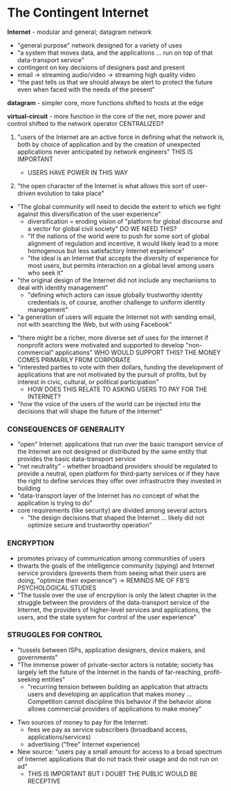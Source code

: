 # The Contingent Internet

**Internet** - modular and general; datagram network
- "general purpose" network designed for a variety of uses
- "a system that moves data, and the applications ... run on top of that
  data-transport service"
- contingent on key decisions of designers past and present
- email -> streaming audio/video -> streaming high quality video 
- "the past tells us that we should always be alert to protect the future even
  when faced with the needs of the present"

**datagram** - simpler core, more functions shifted to hosts at the edge

**virtual-circuit** - more function in the core of the net, more power and
control shifted to the network operator CENTRALIZED?

1) "users of the Internet are an active force in defining what the network is,
both by choice of application and by the creation of unexpected applications
never anticipated by network engineers" THIS IS IMPORTANT
    - USERS HAVE POWER IN THIS WAY 

2) "the open character of the Internet is what allows this sort of user-driven
evolution to take place"


- "The global community will need to decide the extent to which we fight against
  this diversification of the user experience"
    - diversification = eroding vision of "platform for global discourse and a
      vector for global civil society" DO WE NEED THIS?
    - "If the nations of the world were to push for some sort of global
      alignment of regulation and incentive, it would likely lead to a more
homogenous but less satisfactory Internet experience"
    - "the ideal is an Internet that accepts the diversity of experience for
      most users, but permits interaction on a global level among users who seek it"
- "the original design of the Internet did not include any mechanisms to deal
  with identity management"
    - "defining which actors can issue globally trustworthy identity credentials
      is, of course, another challenge to uniform identity management"
- "a generation of users will equate the Internet not with sending email, not
  with searching the Web, but with using Facebook"

* "there might be a richer, more diverse set of uses for the internet if
nonprofit actors were motivated and supported to develop "non-commercial"
applications" WHO WOULD SUPPORT THIS? THE MONEY COMES PRIMARILY FROM CORPORATE
* "interested parties to vote with their dollars, funding the development of
applications that are not motivated by the pursuit of profits, but by interest
in civic, cultural, or political participation"
    * HOW DOES THIS RELATE TO ASKING USERS TO PAY FOR THE INTERNET?
* "how the voice of the users of the world can be injected into the decisions
that will shape the future of the Internet"

### CONSEQUENCES OF GENERALITY
- "open" Internet: applications that run over the basic transport service of the
  Internet are not designed or distributed by the same entity that provides the
basic data-transport service
- "net neutrality" - whether broadband providers should be regulated to provide
  a neutral, open platform for third-party services or if they have the right to
define services they offer over infrastructre they invested in building
- "data-transport layer of the Internet has no concept of what the application
  is trying to do"
- core requirements (like security) are divided among several actors
    - "the design decisions that shaped the Internet ... likely did not optimize
      secure and trustworthy operation"


### ENCRYPTION
- promotes privacy of communication among communities of users
- thwarts the goals of the intelligence community (spying) and Internet service
  providers (prevents them from seeing what their users are doing, "optimize
their experience") -> REMINDS ME OF FB'S PSYCHOLOGICAL STUDIES
- "The tussle over the use of encrpytion is only the latest chapter in the
  struggle between the providers of the data-transport service of the Internet,
the providers of higher-level services and applications, the users, and the
state system for control of the user experience"


### STRUGGLES FOR CONTROL
- "tussels between ISPs, application designers, device makers, and governments"
- "The immense power of private-sector actors is notable; society has largely
  left the future of the Internet in the hands of far-reaching, profit-seeking
entities"
    - "recurring tension between building an application that attracts users and
      developing an application that makes money ... Competition cannot
discipline this behavior if the behavior alone allows commercial providers of
applications to make money"

* Two sources of money to pay for the Internet:
    * fees we pay as service subscribers (broadband access, applications/services)
    * advertising ("free" Internet experience)
* New source: "users pay a small amount for access to a broad spectrum of
Internet applications that do not track their usage and do not run on ad"
    * THIS IS IMPORTANT BUT I DOUBT THE PUBLIC WOULD BE RECEPTIVE


